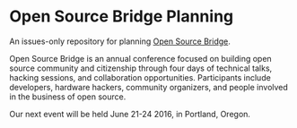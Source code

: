 Open Source Bridge Planning
===========================

An issues-only repository for planning [Open Source Bridge](http://opensourcebridge.org).

Open Source Bridge is an annual conference focused on building open source community and citizenship through four days of technical talks, hacking sessions, and collaboration opportunities. Participants include developers, hardware hackers, community organizers, and people involved in the business of open source.

Our next event will be held June 21-24 2016, in Portland, Oregon.
